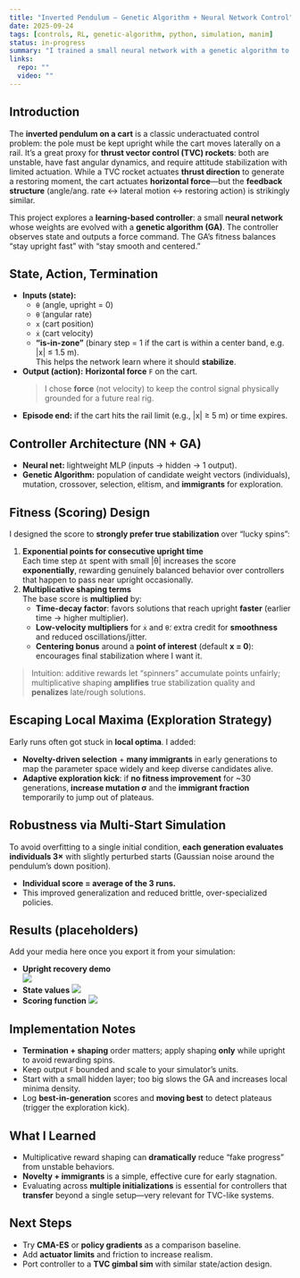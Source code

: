 ```yaml
---
title: "Inverted Pendulum — Genetic Algorithm + Neural Network Control"
date: 2025-09-24
tags: [controls, RL, genetic-algorithm, python, simulation, manim]
status: in-progress
summary: "I trained a small neural network with a genetic algorithm to balance an inverted pendulum, with exploration/robustness tricks that transfer to TVC-style rockets."
links:
  repo: ""
  video: ""
---
```


## Introduction
The **inverted pendulum on a cart** is a classic underactuated control problem: the pole must be kept upright while the cart moves laterally on a rail. It’s a great proxy for **thrust vector control (TVC) rockets**: both are unstable, have fast angular dynamics, and require attitude stabilization with limited actuation. While a TVC rocket actuates **thrust direction** to generate a restoring moment, the cart actuates **horizontal force**—but the **feedback structure** (angle/ang. rate ↔ lateral motion ↔ restoring action) is strikingly similar.

This project explores a **learning-based controller**: a small **neural network** whose weights are evolved with a **genetic algorithm (GA)**. The controller observes state and outputs a force command. The GA’s fitness balances “stay upright fast” with “stay smooth and centered.”

## State, Action, Termination
- **Inputs (state):**  
  - `θ` (angle, upright = 0)  
  - `θ̇` (angular rate)  
  - `x` (cart position)  
  - `ẋ` (cart velocity)  
  - **“is-in-zone”** (binary step = 1 if the cart is within a center band, e.g. \|x\| ≤ 1.5 m).  
    This helps the network learn where it should **stabilize**.
- **Output (action):** **Horizontal force** `F` on the cart.  
  > I chose **force** (not velocity) to keep the control signal physically grounded for a future real rig.
- **Episode end:** if the cart hits the rail limit (e.g., \|x\| ≥ 5 m) or time expires.

## Controller Architecture (NN + GA)
- **Neural net:** lightweight MLP (inputs → hidden → 1 output).  
- **Genetic Algorithm:** population of candidate weight vectors (individuals), mutation, crossover, selection, elitism, and **immigrants** for exploration.

## Fitness (Scoring) Design
I designed the score to **strongly prefer true stabilization** over “lucky spins”:

1. **Exponential points for consecutive upright time**  
   Each time step `Δt` spent with small \|θ\| increases the score **exponentially**, rewarding genuinely balanced behavior over controllers that happen to pass near upright occasionally.
2. **Multiplicative shaping terms**  
   The base score is **multiplied** by:
   - **Time-decay factor**: favors solutions that reach upright **faster** (earlier time → higher multiplier).
   - **Low-velocity multipliers** for `ẋ` and `θ̇`: extra credit for **smoothness** and reduced oscillations/jitter.
   - **Centering bonus** around a **point of interest** (default **x = 0**): encourages final stabilization where I want it.

> Intuition: additive rewards let “spinners” accumulate points unfairly; multiplicative shaping **amplifies** true stabilization quality and **penalizes** late/rough solutions.

## Escaping Local Maxima (Exploration Strategy)
Early runs often got stuck in **local optima**. I added:
- **Novelty-driven selection** + **many immigrants** in early generations to map the parameter space widely and keep diverse candidates alive.
- **Adaptive exploration kick**: if **no fitness improvement** for ~30 generations, **increase mutation σ** and the **immigrant fraction** temporarily to jump out of plateaus.

## Robustness via Multi-Start Simulation
To avoid overfitting to a single initial condition, **each generation evaluates individuals 3×** with slightly perturbed starts (Gaussian noise around the pendulum’s down position).  
- **Individual score = average of the 3 runs.**  
- This improved generalization and reduced brittle, over-specialized policies.

## Results (placeholders)
Add your media here once you export it from your simulation:
- **Upright recovery demo**  
  ![](/assets/images/animation.gif)
- **State values** 
  ![](/assets/images/figure_2.png)
- **Scoring function**
  ![](/assets/images/figure_3.png)

## Implementation Notes
- **Termination + shaping** order matters; apply shaping **only** while upright to avoid rewarding spins.
- Keep output `F` bounded and scale to your simulator’s units.
- Start with a small hidden layer; too big slows the GA and increases local minima density.
- Log **best-in-generation** scores and **moving best** to detect plateaus (trigger the exploration kick).

## What I Learned
- Multiplicative reward shaping can **dramatically** reduce “fake progress” from unstable behaviors.
- **Novelty + immigrants** is a simple, effective cure for early stagnation.
- Evaluating across **multiple initializations** is essential for controllers that **transfer** beyond a single setup—very relevant for TVC-like systems.

## Next Steps
- Try **CMA-ES** or **policy gradients** as a comparison baseline.
- Add **actuator limits** and friction to increase realism.
- Port controller to a **TVC gimbal sim** with similar state/action design.

